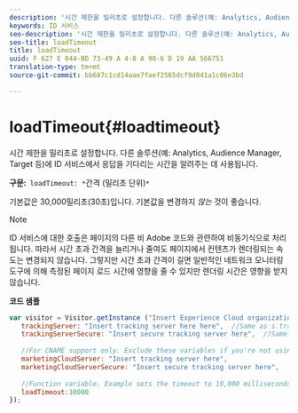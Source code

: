 ```yaml
---
description: '시간 제한을 밀리초로 설정합니다. 다른 솔루션(예: Analytics, Audience Manager, Target 등)에 ID 서비스에서 응답을 기다리는 시간을 알려주는 데 사용됩니다.'
keywords: ID 서비스
seo-description: '시간 제한을 밀리초로 설정합니다. 다른 솔루션(예: Analytics, Audience Manager, Target 등)에 ID 서비스에서 응답을 기다리는 시간을 알려주는 데 사용됩니다.'
seo-title: loadTimeout
title: loadTimeout
uuid: F 627 E 044-BD 73-49 A 4-8 A 90-6 D 19 AA 566751
translation-type: tm+mt
source-git-commit: bb687c1cd14aae7faef2565dcf9d041a1c06e3bd

---
```



# loadTimeout{#loadtimeout}

시간 제한을 밀리초로 설정합니다. 다른 솔루션(예: Analytics, Audience Manager, Target 등)에 ID 서비스에서 응답을 기다리는 시간을 알려주는 데 사용됩니다.

**구문:**` loadTimeout: *`간격 (밀리초 단위)`*`

기본값은 30,000밀리초(30초)입니다. 기본값을 변경하지 *않는* 것이 좋습니다.

>[!NOTE]
>
>ID 서비스에 대한 호출은 페이지의 다른 비 Adobe 코드와 관련하여 비동기식으로 처리됩니다. 따라서 시간 초과 간격을 늘리거나 줄여도 페이지에서 컨텐츠가 렌더링되는 속도는 변경되지 않습니다. 그렇지만 시간 초과 간격이 길면 일반적인 네트워크 모니터링 도구에 의해 측정된 페이지 로드 시간에 영향을 줄 수 있지만 렌더링 시간은 영향을 받지 않습니다.

**코드 샘플**

```js
var visitor = Visitor.getInstance ("Insert Experience Cloud organization ID here",{ 
   trackingServer: "Insert tracking server here here",  //Same as s.trackingServer 
   trackingServerSecure: "Insert secure tracking server here",  //Same as s.trackingServerSecure 
 
   //For CNAME support only. Exclude these variables if you're not using CNAME 
   marketingCloudServer: "Insert tracking server here", 
   marketingCloudServerSecure: "Insert secure tracking server here", 
 
   //Function variable. Example sets the timeout to 10,000 milliseconds (10 seconds). 
   loadTimeout:10000 
});
```


